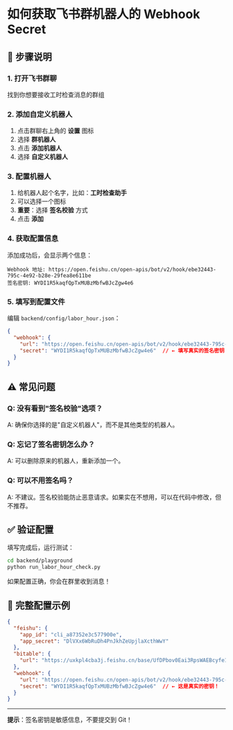 # 如何获取飞书群机器人的 Webhook Secret

## 📝 步骤说明

### 1. 打开飞书群聊
找到你想要接收工时检查消息的群组

### 2. 添加自定义机器人
1. 点击群聊右上角的 **设置** 图标
2. 选择 **群机器人**
3. 点击 **添加机器人**
4. 选择 **自定义机器人**

### 3. 配置机器人
1. 给机器人起个名字，比如：**工时检查助手**
2. 可以选择一个图标
3. **重要**：选择 **签名校验** 方式
4. 点击 **添加**

### 4. 获取配置信息
添加成功后，会显示两个信息：

```
Webhook 地址: https://open.feishu.cn/open-apis/bot/v2/hook/ebe32443-795c-4e92-b28e-29fea8e611be
签名密钥: WYDI1R5kaqfQpTxMUBzMbfwBJcZgw4e6
```

### 5. 填写到配置文件

编辑 `backend/config/labor_hour.json`：

```json
{
  "webhook": {
    "url": "https://open.feishu.cn/open-apis/bot/v2/hook/ebe32443-795c-4e92-b28e-29fea8e611be",
    "secret": "WYDI1R5kaqfQpTxMUBzMbfwBJcZgw4e6"  // ← 填写真实的签名密钥
  }
}
```

## ⚠️ 常见问题

### Q: 没有看到"签名校验"选项？
A: 确保你选择的是"自定义机器人"，而不是其他类型的机器人。

### Q: 忘记了签名密钥怎么办？
A: 可以删除原来的机器人，重新添加一个。

### Q: 可以不用签名吗？
A: 不建议。签名校验能防止恶意请求。如果实在不想用，可以在代码中修改，但不推荐。

## ✅ 验证配置

填写完成后，运行测试：

```bash
cd backend/playground
python run_labor_hour_check.py
```

如果配置正确，你会在群里收到消息！

## 🎯 完整配置示例

```json
{
  "feishu": {
    "app_id": "cli_a87352e3c577900e",
    "app_secret": "DlVXx6WbRuDh4PnJkhZeUpjlaXcthWwY"
  },
  "bitable": {
    "url": "https://uxkpl4cba3j.feishu.cn/base/UfDPbov0Eai3RpsWAEBcyfe1nAb?table=tbla3OuZeDczpqZx&view=vewGyZRz6D"
  },
  "webhook": {
    "url": "https://open.feishu.cn/open-apis/bot/v2/hook/ebe32443-795c-4e92-b28e-29fea8e611be",
    "secret": "WYDI1R5kaqfQpTxMUBzMbfwBJcZgw4e6"  // ← 这是真实的密钥！
  }
}
```

---

**提示**：签名密钥是敏感信息，不要提交到 Git！



